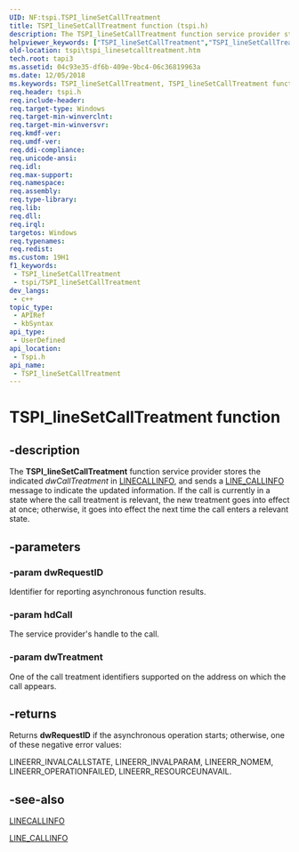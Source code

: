 ```yaml
---
UID: NF:tspi.TSPI_lineSetCallTreatment
title: TSPI_lineSetCallTreatment function (tspi.h)
description: The TSPI_lineSetCallTreatment function service provider stores the indicated dwCallTreatment in LINECALLINFO, and sends a LINE_CALLINFO message to indicate the updated information.
helpviewer_keywords: ["TSPI_lineSetCallTreatment","TSPI_lineSetCallTreatment function [TAPI 2.2]","_tspi_tspi_linesetcalltreatment","tspi.tspi_linesetcalltreatment","tspi/TSPI_lineSetCallTreatment"]
old-location: tspi\tspi_linesetcalltreatment.htm
tech.root: tapi3
ms.assetid: 04c93e35-df6b-409e-9bc4-06c36819963a
ms.date: 12/05/2018
ms.keywords: TSPI_lineSetCallTreatment, TSPI_lineSetCallTreatment function [TAPI 2.2], _tspi_tspi_linesetcalltreatment, tspi.tspi_linesetcalltreatment, tspi/TSPI_lineSetCallTreatment
req.header: tspi.h
req.include-header: 
req.target-type: Windows
req.target-min-winverclnt: 
req.target-min-winversvr: 
req.kmdf-ver: 
req.umdf-ver: 
req.ddi-compliance: 
req.unicode-ansi: 
req.idl: 
req.max-support: 
req.namespace: 
req.assembly: 
req.type-library: 
req.lib: 
req.dll: 
req.irql: 
targetos: Windows
req.typenames: 
req.redist: 
ms.custom: 19H1
f1_keywords:
 - TSPI_lineSetCallTreatment
 - tspi/TSPI_lineSetCallTreatment
dev_langs:
 - c++
topic_type:
 - APIRef
 - kbSyntax
api_type:
 - UserDefined
api_location:
 - Tspi.h
api_name:
 - TSPI_lineSetCallTreatment
---
```


# TSPI_lineSetCallTreatment function


## -description

The 
<b>TSPI_lineSetCallTreatment</b> function service provider stores the indicated <i>dwCallTreatment</i> in 
<a href="https://docs.microsoft.com/windows/desktop/api/tapi/ns-tapi-linecallinfo">LINECALLINFO</a>, and sends a 
<a href="https://docs.microsoft.com/previous-versions/windows/desktop/legacy/ms725218(v=vs.85)">LINE_CALLINFO</a> message to indicate the updated information. If the call is currently in a state where the call treatment is relevant, the new treatment goes into effect at once; otherwise, it goes into effect the next time the call enters a relevant state.

## -parameters

### -param dwRequestID

Identifier for reporting asynchronous function results.

### -param hdCall

The service provider's handle to the call.

### -param dwTreatment

One of the call treatment identifiers supported on the address on which the call appears.

## -returns

Returns <b>dwRequestID</b> if the asynchronous operation starts; otherwise, one of these negative error values:

LINEERR_INVALCALLSTATE, LINEERR_INVALPARAM, LINEERR_NOMEM, LINEERR_OPERATIONFAILED, LINEERR_RESOURCEUNAVAIL.

## -see-also

<a href="https://docs.microsoft.com/windows/desktop/api/tapi/ns-tapi-linecallinfo">LINECALLINFO</a>



<a href="https://docs.microsoft.com/previous-versions/windows/desktop/legacy/ms725218(v=vs.85)">LINE_CALLINFO</a>

